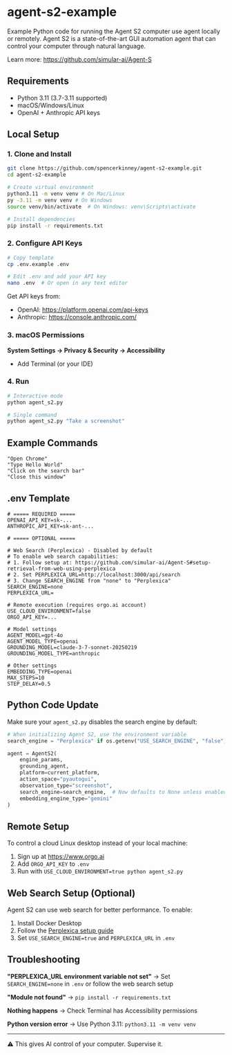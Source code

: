 # agent-s2-example

Example Python code for running the Agent S2 computer use agent locally or remotely. Agent S2 is a state-of-the-art GUI automation agent that can control your computer through natural language.

Learn more: https://github.com/simular-ai/Agent-S

## Requirements

- Python 3.11 (3.7-3.11 supported)
- macOS/Windows/Linux
- OpenAI + Anthropic API keys

## Local Setup

### 1. Clone and Install

```bash
git clone https://github.com/spencerkinney/agent-s2-example.git
cd agent-s2-example

# Create virtual environment
python3.11 -m venv venv # On Mac/Linux
py -3.11 -m venv venv # On Windows
source venv/bin/activate  # On Windows: venv\Scripts\activate

# Install dependencies
pip install -r requirements.txt
```

### 2. Configure API Keys

```bash
# Copy template
cp .env.example .env

# Edit .env and add your API key
nano .env  # Or open in any text editor
```

Get API keys from:
- OpenAI: https://platform.openai.com/api-keys
- Anthropic: https://console.anthropic.com/

### 3. macOS Permissions

**System Settings → Privacy & Security → Accessibility**
- Add Terminal (or your IDE)

### 4. Run

```bash
# Interactive mode
python agent_s2.py

# Single command
python agent_s2.py "Take a screenshot"
```

## Example Commands

```
"Open Chrome"
"Type Hello World"
"Click on the search bar"
"Close this window"
```

## .env Template

```env
# ===== REQUIRED =====
OPENAI_API_KEY=sk-...
ANTHROPIC_API_KEY=sk-ant-...

# ===== OPTIONAL =====

# Web Search (Perplexica) - Disabled by default
# To enable web search capabilities:
# 1. Follow setup at: https://github.com/simular-ai/Agent-S#setup-retrieval-from-web-using-perplexica
# 2. Set PERPLEXICA_URL=http://localhost:3000/api/search
# 3. Change SEARCH_ENGINE from "none" to "Perplexica"
SEARCH_ENGINE=none
PERPLEXICA_URL=

# Remote execution (requires orgo.ai account)
USE_CLOUD_ENVIRONMENT=false
ORGO_API_KEY=...

# Model settings
AGENT_MODEL=gpt-4o
AGENT_MODEL_TYPE=openai
GROUNDING_MODEL=claude-3-7-sonnet-20250219
GROUNDING_MODEL_TYPE=anthropic

# Other settings
EMBEDDING_TYPE=openai
MAX_STEPS=10
STEP_DELAY=0.5
```

## Python Code Update

Make sure your `agent_s2.py` disables the search engine by default:

```python
# When initializing Agent S2, use the environment variable
search_engine = "Perplexica" if os.getenv("USE_SEARCH_ENGINE", "false").lower() == "true" else None

agent = AgentS2(
    engine_params,
    grounding_agent,
    platform=current_platform,
    action_space="pyautogui",
    observation_type="screenshot",
    search_engine=search_engine,  # Now defaults to None unless enabled
    embedding_engine_type="gemini"
)
```

## Remote Setup

To control a cloud Linux desktop instead of your local machine:

1. Sign up at https://www.orgo.ai
2. Add `ORGO_API_KEY` to `.env`
3. Run with `USE_CLOUD_ENVIRONMENT=true python agent_s2.py`

## Web Search Setup (Optional)

Agent S2 can use web search for better performance. To enable:

1. Install Docker Desktop
2. Follow the [Perplexica setup guide](https://github.com/simular-ai/Agent-S#setup-retrieval-from-web-using-perplexica)
3. Set `USE_SEARCH_ENGINE=true` and `PERPLEXICA_URL` in `.env`

## Troubleshooting

**"PERPLEXICA_URL environment variable not set"** → Set `SEARCH_ENGINE=none` in `.env` or follow the web search setup

**"Module not found"** → `pip install -r requirements.txt`

**Nothing happens** → Check Terminal has Accessibility permissions

**Python version error** → Use Python 3.11: `python3.11 -m venv venv`

---

⚠️ This gives AI control of your computer. Supervise it.